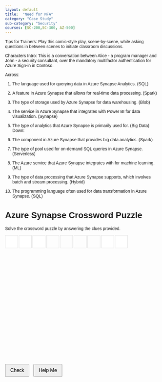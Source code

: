```yaml
---
layout: default
title:  "Need for MFA"
category: "Case Study"
sub-category: "Security"
courses: [SC-200,SC-300, AZ-500]
---
```


Tips for Trainers: Play this comic-style play, scene-by-scene, while asking questions in between scenes to initiate classroom discussions.

Characters Intro: This is a conversation between Alice - a program manager and John - a security consultant, over the mandatory multifactor authentication for Azure Sign-in in Contoso.

Across:

1. The language used for querying data in Azure Synapse Analytics. (SQL)
3. A feature in Azure Synapse that allows for real-time data processing. (Spark)
5. The type of storage used by Azure Synapse for data warehousing. (Blob)
7. The service in Azure Synapse that integrates with Power BI for data visualization. (Synapse)
9. The type of analytics that Azure Synapse is primarily used for. (Big Data)
Down:

1. The component in Azure Synapse that provides big data analytics. (Spark)
2. The type of pool used for on-demand SQL queries in Azure Synapse. (Serverless)
4. The Azure service that Azure Synapse integrates with for machine learning. (ML)
6. The type of data processing that Azure Synapse supports, which involves batch and stream processing. (Hybrid)
8. The programming language often used for data transformation in Azure Synapse. (SQL)


<!DOCTYPE html>
<html>
<head>
  <title>Azure Synapse Crossword Puzzle</title>
  <style>
    body {
      font-family: Arial, sans-serif;
    }
    .grid {
      display: grid;
      grid-template-columns: repeat(9, 40px);
      grid-template-rows: repeat(9, 40px);
      gap: 5px;
    }
    .cell {
      width: 40px;
      height: 40px;
      border: 1px solid #ddd;
      text-align: center;
      font-size: 16px;
      font-weight: bold;
    }
    .cell input {
      width: 100%;
      height: 100%;
      border: none;
      text-align: center;
      font-size: 16px;
      font-weight: bold;
      text-transform: uppercase;
    }
    .cell input.incorrect {
      background-color: red;
      color: white;
    }
    .buttons {
      margin: 20px 0;
    }
    button {
      margin-right: 10px;
      padding: 10px 15px;
      font-size: 16px;
    }
  </style>
</head>
<body>
  <h1>Azure Synapse Crossword Puzzle</h1>
  <p>Solve the crossword puzzle by answering the clues provided.</p>
  <div class="grid">
    <!-- Add grid cells with placeholder input fields -->
    <div class="cell"><input maxlength="1" data-answer="S"></div>
    <div class="cell"><input maxlength="1" data-answer="Q"></div>
    <div class="cell"><input maxlength="1" data-answer="L"></div>
    <div class="cell"></div>
    <div class="cell"></div>
    <div class="cell"></div>
    <div class="cell"></div>
    <div class="cell"><input maxlength="1" data-answer="S"></div>
    <div class="cell"><input maxlength="1" data-answer="P"></div>
    <!-- Add the rest of the grid structure similarly -->
  </div>
  <div class="buttons">
    <button id="checkButton">Check</button>
    <button id="helpButton">Help Me</button>
  </div>
  <script>
    document.getElementById('checkButton').addEventListener('click', () => {
      const cells = document.querySelectorAll('.cell input');
      cells.forEach(cell => {
        if (cell.dataset.answer && cell.value.toUpperCase() !== cell.dataset.answer) {
          cell.classList.add('incorrect');
        } else {
          cell.classList.remove('incorrect');
        }
      });
    });

    document.getElementById('helpButton').addEventListener('click', () => {
      const cells = document.querySelectorAll('.cell input');
      cells.forEach(cell => {
        if (cell.dataset.answer) {
          cell.value = cell.dataset.answer;
          cell.classList.remove('incorrect');
        }
      });
    });
  </script>
</body>
</html>
